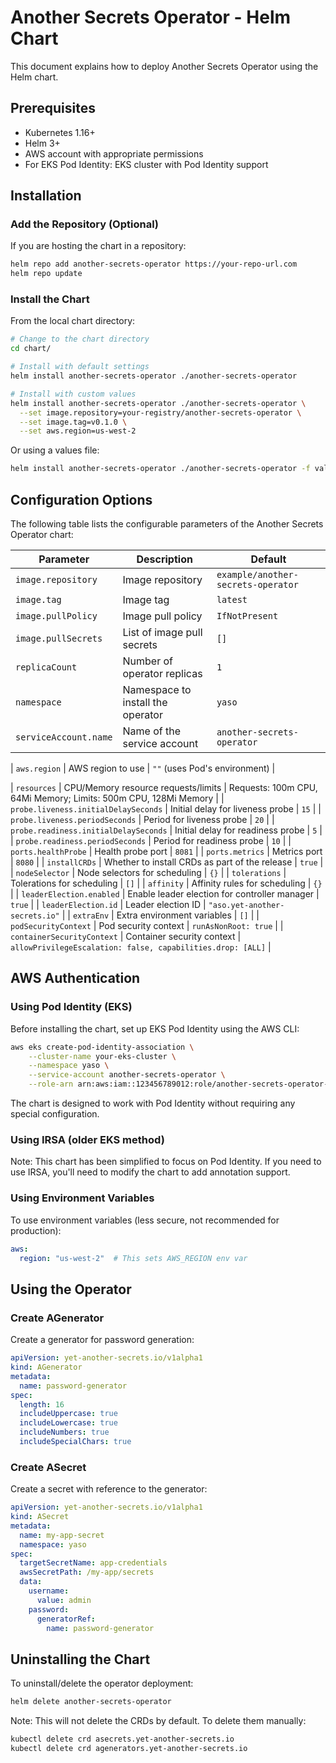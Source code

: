 # Another Secrets Operator - Helm Chart

This document explains how to deploy Another Secrets Operator using the Helm chart.

## Prerequisites

- Kubernetes 1.16+
- Helm 3+
- AWS account with appropriate permissions
- For EKS Pod Identity: EKS cluster with Pod Identity support

## Installation

### Add the Repository (Optional)

If you are hosting the chart in a repository:

```bash
helm repo add another-secrets-operator https://your-repo-url.com
helm repo update
```

### Install the Chart

From the local chart directory:

```bash
# Change to the chart directory
cd chart/

# Install with default settings
helm install another-secrets-operator ./another-secrets-operator

# Install with custom values
helm install another-secrets-operator ./another-secrets-operator \
  --set image.repository=your-registry/another-secrets-operator \
  --set image.tag=v0.1.0 \
  --set aws.region=us-west-2
```

Or using a values file:

```bash
helm install another-secrets-operator ./another-secrets-operator -f values.yaml
```

## Configuration Options

The following table lists the configurable parameters of the Another Secrets Operator chart:

| Parameter | Description | Default |
|-----------|-------------|---------|
| `image.repository` | Image repository | `example/another-secrets-operator` |
| `image.tag` | Image tag | `latest` |
| `image.pullPolicy` | Image pull policy | `IfNotPresent` |
| `image.pullSecrets` | List of image pull secrets | `[]` |
| `replicaCount` | Number of operator replicas | `1` |
| `namespace` | Namespace to install the operator | `yaso` |
| `serviceAccount.name` | Name of the service account | `another-secrets-operator` |

| `aws.region` | AWS region to use | `""` (uses Pod's environment) |

| `resources` | CPU/Memory resource requests/limits | Requests: 100m CPU, 64Mi Memory; Limits: 500m CPU, 128Mi Memory |
| `probe.liveness.initialDelaySeconds` | Initial delay for liveness probe | `15` |
| `probe.liveness.periodSeconds` | Period for liveness probe | `20` |
| `probe.readiness.initialDelaySeconds` | Initial delay for readiness probe | `5` |
| `probe.readiness.periodSeconds` | Period for readiness probe | `10` |
| `ports.healthProbe` | Health probe port | `8081` |
| `ports.metrics` | Metrics port | `8080` |
| `installCRDs` | Whether to install CRDs as part of the release | `true` |
| `nodeSelector` | Node selectors for scheduling | `{}` |
| `tolerations` | Tolerations for scheduling | `[]` |
| `affinity` | Affinity rules for scheduling | `{}` |
| `leaderElection.enabled` | Enable leader election for controller manager | `true` |
| `leaderElection.id` | Leader election ID | `"aso.yet-another-secrets.io"` |
| `extraEnv` | Extra environment variables | `[]` |
| `podSecurityContext` | Pod security context | `runAsNonRoot: true` |
| `containerSecurityContext` | Container security context | `allowPrivilegeEscalation: false, capabilities.drop: [ALL]` |

## AWS Authentication

### Using Pod Identity (EKS)

Before installing the chart, set up EKS Pod Identity using the AWS CLI:

```bash
aws eks create-pod-identity-association \
    --cluster-name your-eks-cluster \
    --namespace yaso \
    --service-account another-secrets-operator \
    --role-arn arn:aws:iam::123456789012:role/another-secrets-operator-role
```

The chart is designed to work with Pod Identity without requiring any special configuration.

### Using IRSA (older EKS method)

Note: This chart has been simplified to focus on Pod Identity. If you need to use IRSA, you'll need to modify the chart to add annotation support.

### Using Environment Variables

To use environment variables (less secure, not recommended for production):

```yaml
aws:
  region: "us-west-2"  # This sets AWS_REGION env var
```

## Using the Operator

### Create AGenerator

Create a generator for password generation:

```yaml
apiVersion: yet-another-secrets.io/v1alpha1
kind: AGenerator
metadata:
  name: password-generator
spec:
  length: 16
  includeUppercase: true
  includeLowercase: true
  includeNumbers: true
  includeSpecialChars: true
```

### Create ASecret

Create a secret with reference to the generator:

```yaml
apiVersion: yet-another-secrets.io/v1alpha1
kind: ASecret
metadata:
  name: my-app-secret
  namespace: yaso
spec:
  targetSecretName: app-credentials
  awsSecretPath: /my-app/secrets
  data:
    username:
      value: admin
    password:
      generatorRef:
        name: password-generator
```

## Uninstalling the Chart

To uninstall/delete the operator deployment:

```bash
helm delete another-secrets-operator
```

Note: This will not delete the CRDs by default. To delete them manually:

```bash
kubectl delete crd asecrets.yet-another-secrets.io
kubectl delete crd agenerators.yet-another-secrets.io
```
